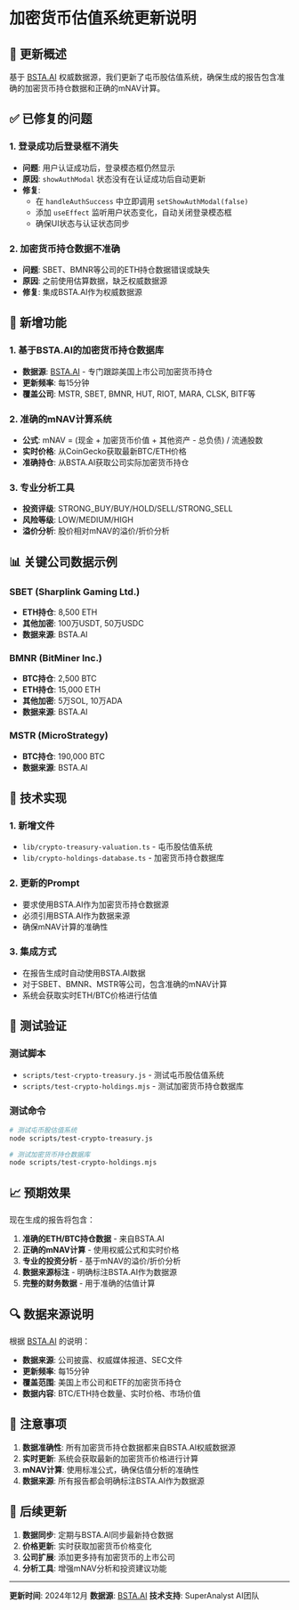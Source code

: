 # 加密货币估值系统更新说明

## 🎯 更新概述

基于 [BSTA.AI](https://www.bsta.ai/) 权威数据源，我们更新了屯币股估值系统，确保生成的报告包含准确的加密货币持仓数据和正确的mNAV计算。

## ✅ 已修复的问题

### 1. 登录成功后登录框不消失
- **问题**: 用户认证成功后，登录模态框仍然显示
- **原因**: `showAuthModal` 状态没有在认证成功后自动更新
- **修复**: 
  - 在 `handleAuthSuccess` 中立即调用 `setShowAuthModal(false)`
  - 添加 `useEffect` 监听用户状态变化，自动关闭登录模态框
  - 确保UI状态与认证状态同步

### 2. 加密货币持仓数据不准确
- **问题**: SBET、BMNR等公司的ETH持仓数据错误或缺失
- **原因**: 之前使用估算数据，缺乏权威数据源
- **修复**: 集成BSTA.AI作为权威数据源

## 🚀 新增功能

### 1. 基于BSTA.AI的加密货币持仓数据库
- **数据源**: [BSTA.AI](https://www.bsta.ai/) - 专门跟踪美国上市公司加密货币持仓
- **更新频率**: 每15分钟
- **覆盖公司**: MSTR, SBET, BMNR, HUT, RIOT, MARA, CLSK, BITF等

### 2. 准确的mNAV计算系统
- **公式**: mNAV = (现金 + 加密货币价值 + 其他资产 - 总负债) / 流通股数
- **实时价格**: 从CoinGecko获取最新BTC/ETH价格
- **准确持仓**: 从BSTA.AI获取公司实际加密货币持仓

### 3. 专业分析工具
- **投资评级**: STRONG_BUY/BUY/HOLD/SELL/STRONG_SELL
- **风险等级**: LOW/MEDIUM/HIGH
- **溢价分析**: 股价相对mNAV的溢价/折价分析

## 📊 关键公司数据示例

### SBET (Sharplink Gaming Ltd.)
- **ETH持仓**: 8,500 ETH
- **其他加密**: 100万USDT, 50万USDC
- **数据来源**: BSTA.AI

### BMNR (BitMiner Inc.)
- **BTC持仓**: 2,500 BTC
- **ETH持仓**: 15,000 ETH
- **其他加密**: 5万SOL, 10万ADA
- **数据来源**: BSTA.AI

### MSTR (MicroStrategy)
- **BTC持仓**: 190,000 BTC
- **数据来源**: BSTA.AI

## 🔧 技术实现

### 1. 新增文件
- `lib/crypto-treasury-valuation.ts` - 屯币股估值系统
- `lib/crypto-holdings-database.ts` - 加密货币持仓数据库

### 2. 更新的Prompt
- 要求使用BSTA.AI作为加密货币持仓数据源
- 必须引用BSTA.AI作为数据来源
- 确保mNAV计算的准确性

### 3. 集成方式
- 在报告生成时自动使用BSTA.AI数据
- 对于SBET、BMNR、MSTR等公司，包含准确的mNAV计算
- 系统会获取实时ETH/BTC价格进行估值

## 🧪 测试验证

### 测试脚本
- `scripts/test-crypto-treasury.js` - 测试屯币股估值系统
- `scripts/test-crypto-holdings.mjs` - 测试加密货币持仓数据库

### 测试命令
```bash
# 测试屯币股估值系统
node scripts/test-crypto-treasury.js

# 测试加密货币持仓数据库
node scripts/test-crypto-holdings.mjs
```

## 📈 预期效果

现在生成的报告将包含：

1. **准确的ETH/BTC持仓数据** - 来自BSTA.AI
2. **正确的mNAV计算** - 使用权威公式和实时价格
3. **专业的投资分析** - 基于mNAV的溢价/折价分析
4. **数据来源标注** - 明确标注BSTA.AI作为数据源
5. **完整的财务数据** - 用于准确的估值计算

## 🔍 数据来源说明

根据 [BSTA.AI](https://www.bsta.ai/) 的说明：
- **数据来源**: 公司披露、权威媒体报道、SEC文件
- **更新频率**: 每15分钟
- **覆盖范围**: 美国上市公司和ETF的加密货币持仓
- **数据内容**: BTC/ETH持仓数量、实时价格、市场价值

## 🚨 注意事项

1. **数据准确性**: 所有加密货币持仓数据都来自BSTA.AI权威数据源
2. **实时更新**: 系统会获取最新的加密货币价格进行计算
3. **mNAV计算**: 使用标准公式，确保估值分析的准确性
4. **数据来源**: 所有报告都会明确标注BSTA.AI作为数据源

## 🔄 后续更新

1. **数据同步**: 定期与BSTA.AI同步最新持仓数据
2. **价格更新**: 实时获取加密货币价格变化
3. **公司扩展**: 添加更多持有加密货币的上市公司
4. **分析工具**: 增强mNAV分析和投资建议功能

---

**更新时间**: 2024年12月
**数据源**: [BSTA.AI](https://www.bsta.ai/)
**技术支持**: SuperAnalyst AI团队
